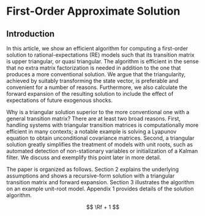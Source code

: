 $$
\newcommand{\Rf}{\ensuremath{R_f}}
\newcommand{\Ra}{\ensuremath{R_\alpha}}
\newcommand{\Mf}{\ensuremath{M_f}}
\newcommand{\Ma}{\ensuremath{M_\alpha}}
\newcommand{\fce}{\ensuremath{\phi}}
\newcommand{\tp}{\ensuremath{_{t+1}}}
\newcommand{\tpk}{\ensuremath{_{t+k}}}
\newcommand{\tm}{\ensuremath{_{t-1}}}
$$

# First-Order Approximate Solution

## Introduction

In this article, we show an efficient algorithm for computing a first-order solution to rational-expectations \(RE\) models such that its transition matrix is upper triangular, or quasi triangular. The algorithm is efficient in the sense that no extra matrix factorization is needed in addition to the one that produces a more conventional solution. We argue that the triangularity, achieved by suitably transforming the state vector, is preferable and convenient for a number of reasons. Furthermore, we also calculate the forward expansion of the resulting solution to include the effect of expectations of future exogenous shocks.

Why is a triangular solution superior to the more conventional one with a general transition matrix? There are at least two broad reasons. First, handling systems with triangular transition matrices is computationally more efficient in many contexts; a notable example is solving a Lyapunov equation to obtain unconditional covariance matrices. Second, a triangular solution greatly simplifies the treatment of models with unit roots, such as automated detection of non-stationary variables or initialization of a Kalman filter. We discuss and exemplify this point later in more detail.

The paper is organized as follows. Section 2 explains the underlying assumptions and shows a recursive-form solution with a triangular transition matrix and forward expansion. Section 3 illustrates the algorithm on an example unit-root model. Appendix 1 provides details of the solution algorithm.

$$
\Rf + 1
$$
